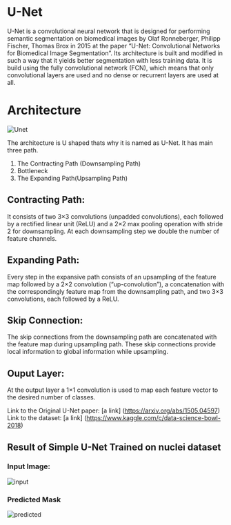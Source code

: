 # U-Net
U-Net is a convolutional neural network that is designed for performing semantic segmentation on biomedical images by Olaf Ronneberger, Philipp Fischer, Thomas Brox in 2015 at the paper “U-Net: Convolutional Networks for Biomedical Image Segmentation”. Its architecture is built and modified in such a way that it yields better segmentation with less training data. It is build using the fully convolutional network (FCN), which means that only convolutional layers are used and no dense or recurrent layers are used at all. 

# Architecture
![Unet](https://user-images.githubusercontent.com/50628520/87025695-71981b00-c1fa-11ea-90df-e362978e37d5.png)

The architecture is U shaped thats why it is named as U-Net.
It has main three path.

1) The Contracting Path (Downsampling Path)
2) Bottleneck
3) The Expanding Path(Upsampling Path)

## Contracting Path:
It consists of two 3×3 convolutions (unpadded convolutions), each followed by a rectified linear unit (ReLU) and a 2×2 max pooling operation with stride 2 for downsampling. At each downsampling step we double the number of feature channels.

## Expanding Path:
Every step in the expansive path consists of an upsampling of the feature map followed by a 2×2 convolution (“up-convolution”), a concatenation with the correspondingly feature map from the downsampling path, and two 3×3 convolutions, each followed by a ReLU.

## Skip Connection:
The skip connections from the downsampling path are concatenated with the feature map during upsampling path. These skip connections provide local information to global information while upsampling.

## Ouput Layer:
At the output layer a 1×1 convolution is used to map each feature vector to the desired number of classes.

Link to the Original U-Net paper: [a link] (https://arxiv.org/abs/1505.04597)
Link to the dataset: [a link] (https://www.kaggle.com/c/data-science-bowl-2018)

## Result of Simple U-Net Trained on nuclei dataset

### Input Image:
![input](https://user-images.githubusercontent.com/50628520/87027727-51b62680-c1fd-11ea-9dea-d18c94379245.png)

### Predicted Mask
![predicted](https://user-images.githubusercontent.com/50628520/87027775-61356f80-c1fd-11ea-85f2-0eecca556fec.png)
